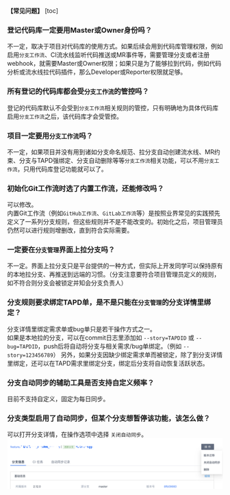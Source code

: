 **【常见问题】**
[toc]

### 登记代码库一定要用Master或Owner身份吗？
不一定，取决于项目对代码库的使用方式。如果后续会用到代码库管理权限，例如启用`分支工作流`、CI流水线监听代码推送或MR事件等，需要管理分支或者注册webhook，就需要Master或Owner权限；如果只是为了能够拉到代码，例如代码分析或流水线拉代码插件，那么Developer或Reporter权限就足够。

### 所有登记的代码库都会受`分支工作流`的管控吗？
登记的代码库默认不会受到`分支工作流`相关规则的管控，只有明确地为具体代码库启用`分支工作流`之后，该代码库才会受管控。

### 项目一定要用`分支工作流`吗？
不一定，如果项目并没有用到诸如分支命名规范、拉分支自动创建流水线、MR约束、分支与TAPD强绑定、分支自动删除等等`分支工作流`相关功能，可以不用`分支工作流`，只用代码库登记功能就可以了。

### 初始化Git工作流时选了内置工作流，还能修改吗？
可以修改。  
内置Git工作流（例如`GitHub工作流`、`GitLab工作流`等）是按照业界常见的实践预先定义了一系列分支规则，但这些规则并不是不能改变的。初始化之后，项目管理员仍然可以进行规则增删改，直到符合实际需要。

### 一定要在`分支管理`界面上拉分支吗？
不一定。界面上拉分支只是平台提供的一种方式，但实际上开发同学可以保持原有的本地拉分支、再推送到远端的习惯。（分支注意要符合项目管理员定义的规则，如不符合则分支会被锁定并知会分支负责人）

### 分支规则要求绑定TAPD单，是不是只能在`分支管理`的分支详情里绑定？
分支详情里绑定需求单或bug单只是若干操作方式之一。  
如果是本地拉的分支，可以在commit日志里添加如 `--story=TAPDID` 或 `--bug=TAPDID`，push后将自动将分支与相关需求/bug单绑定。（例如 `--story=123456789`）
另外，如果分支因缺少绑定需求单而被锁定，除了到分支详情里绑定，还可以在TAPD需求里绑定分支，绑定后分支将自动恢复活跃状态。  

### 分支自动同步的辅助工具是否支持自定义频率？
目前不支持自定义，固定为每日同步。

### 分支类型启用了自动同步，但某个分支想暂停该功能，该怎么做？
可以打开分支详情，在操作选项中选择 `关闭自动同步`。
![](images/disable_branch_auto_sync.png)

